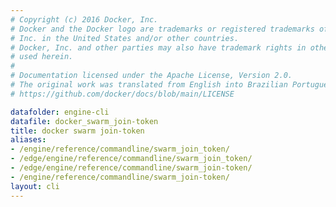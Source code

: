 ```yaml
---
# Copyright (c) 2016 Docker, Inc.
# Docker and the Docker logo are trademarks or registered trademarks of Docker,
# Inc. in the United States and/or other countries.
# Docker, Inc. and other parties may also have trademark rights in other terms
# used herein.
#
# Documentation licensed under the Apache License, Version 2.0.
# The original work was translated from English into Brazilian Portuguese.
# https://github.com/docker/docs/blob/main/LICENSE

datafolder: engine-cli
datafile: docker_swarm_join-token
title: docker swarm join-token
aliases:
- /engine/reference/commandline/swarm_join_token/
- /edge/engine/reference/commandline/swarm_join_token/
- /edge/engine/reference/commandline/swarm_join-token/
- /engine/reference/commandline/swarm_join-token/
layout: cli
---
```

<!--
This page is automatically generated from Docker's source code. If you want to
suggest a change to the text that appears here, open a ticket or pull request
in the source repository on GitHub:

https://github.com/docker/cli
-->
